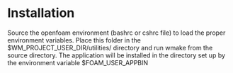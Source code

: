 # Installation #

Source the openfoam environment (bashrc or cshrc file) to load the proper environment variables. Place this folder in the $WM_PROJECT_USER_DIR/utilities/ directory and run wmake from the source directory. The application will be installed in the directory set up by the environment variable $FOAM_USER_APPBIN